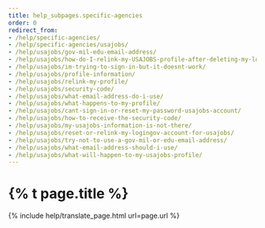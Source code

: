 ```yaml
---
title: help_subpages.specific-agencies
order: 0
redirect_from:
- /help/specific-agencies/
- /help/specific-agencies/usajobs/
- /help/usajobs/gov-mil-edu-email-address/
- /help/usajobs/how-do-I-relink-my-USAJOBS-profile-after-deleting-my-login-account/
- /help/usajobs/im-trying-to-sign-in-but-it-doesnt-work/
- /help/usajobs/profile-information/
- /help/usajobs/relink-my-profile/
- /help/usajobs/security-code/
- /help/usajobs/what-email-address-do-i-use/
- /help/usajobs/what-happens-to-my-profile/
- /help/usajobs/cant-sign-in-or-reset-my-password-usajobs-account/
- /help/usajobs/how-to-receive-the-security-code/
- /help/usajobs/my-usajobs-information-is-not-there/
- /help/usajobs/reset-or-relink-my-logingov-account-for-usajobs/
- /help/usajobs/try-not-to-use-a-gov-mil-or-edu-email-address/
- /help/usajobs/what-email-address-should-i-use/
- /help/usajobs/what-will-happen-to-my-usajobs-profile/
---
```

# {% t page.title %}

{% include help/translate_page.html url=page.url %}
